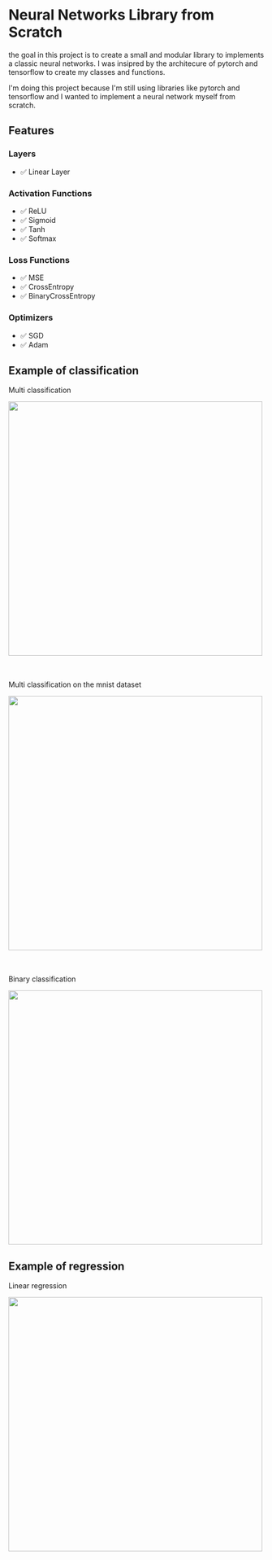 # Neural Networks Library from Scratch

the goal in this project is to create a small and modular library to implements 
a classic neural networks. I was insipred by the architecure of pytorch and tensorflow
to create my classes and functions.

I'm doing this project because I'm still using libraries like pytorch and tensorflow and I wanted to implement a neural network myself from scratch.

## Features
### Layers
- ✅ Linear Layer

### Activation Functions
- ✅ ReLU
- ✅ Sigmoid
- ✅ Tanh
- ✅ Softmax

### Loss Functions
- ✅ MSE
- ✅ CrossEntropy
- ✅ BinaryCrossEntropy

### Optimizers
- ✅ SGD
- ✅ Adam


## Example of classification

Multi classification

<div>
	<img src="https://github.com/Gazeux33/NeuralNetwork/blob/main/assets/multi_class2.png" width="500">
</div>
<br>
<br>


Multi classification on the mnist dataset

<div>
	<img src="https://github.com/Gazeux33/NeuralNetwork/blob/main/assets/mnist.png" width="500">
</div>
<br>
<br>


Binary classification

<div>
	<img src="https://github.com/Gazeux33/NeuralNetwork/blob/main/assets/binary_class.png" width="500">
</div>







## Example of regression

Linear regression
<div>
	<img src="https://github.com/Gazeux33/NeuralNetwork/blob/main/assets/regression.png" width="500">
</div>









